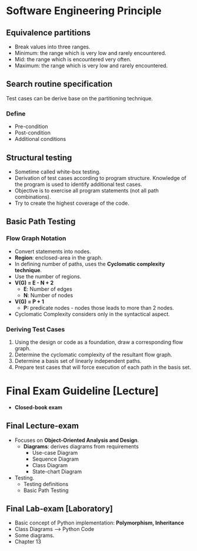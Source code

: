 # Software Engineering Principle 


## Equivalence partitions
- Break values into three ranges.
- Minimum: the range which is very low and rarely encountered.
- Mid: the range which is encountered very often.
- Maximum: the range which is very low and rarely encountered.

## Search routine specification
Test cases can be derive base on the partitioning technique.
### Define
- Pre-condition
- Post-condition
- Additional conditions


## Structural testing
- Sometime called white-box testing.
- Derivation of test cases according to program structure. Knowledge of the program
is used to identify additional test cases.
- Objective is to exercise all program statements (not all path combinations).
- Try to create the highest coverage of the code.

## Basic Path Testing
 ### Flow Graph Notation
 - Convert statements into nodes.
 - **Region**: enclosed-area in the graph.
 - In defining number of paths, uses the **Cyclomatic complexity technique**.
 - Use the number of regions.
 - **V(G) = E - N + 2**
    - **E**: Number of edges
    - **N**: Number of nodes
 - **V(G) = P + 1**
    - **P:** predicate nodes - nodes those leads to more than 2 nodes.
 - Cyclomatic Complexity considers only in the syntactical aspect.
 
 
 ### Deriving Test Cases
1. Using the design or code as a foundation, draw a corresponding flow graph.
2. Determine the cyclomatic complexity of the resultant flow graph.
3. Determine a basis set of linearly independent paths.
4. Prepare test cases that will force execution of each path in the basis set. 
    
 # Final Exam Guideline [Lecture]
 - **Closed-book exam**
 ## Final Lecture-exam
 - Focuses on **Object-Oriented Analysis and Design**.
    - **Diagrams**: derives diagrams from requirements
        - Use-case Diagram 
        - Sequence Diagram
        - Class Diagram
        - State-chart Diagram
 - Testing.
    - Testing definitions
    - Basic Path Testing

## Final Lab-exam [Laboratory]
- Basic concept of Python implementation: **Polymorphism, Inheritance**
- Class Diagrams --> Python Code
- Some diagrams.
- Chapter 13 

